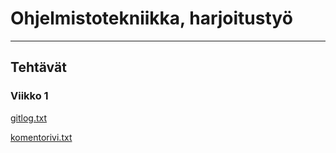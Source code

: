 # Ohjelmistotekniikka, harjoitustyö

---

## Tehtävät

### Viikko 1


[gitlog.txt](/laskarit/viikko1/gitlog.txt)

[komentorivi.txt](/laskarit/viikko1/komentorivi.txt)

